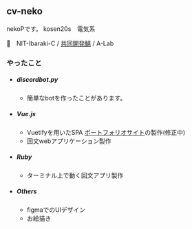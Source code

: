 ## cv-neko

nekoPです。
kosen20s　電気系 

📍　NIT-Ibaraki-C / [共同開発鯖]("https://undecided-discord.herokuapp.com") / A-Lab



### やったこと

- ##### discordbot.py 
	- 簡単なbotを作ったことがあります。


- ##### Vue.js
	- Vuetifyを用いたSPA [ポートフォリオサイト]("cv-neko.github.io")の製作(修正中)
	- 回文webアプリケーション製作


- ##### Ruby
	- ターミナル上で動く回文アプリ製作　


- ##### Others
	- figmaでのUIデザイン
	- お絵描き

